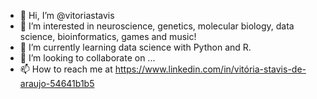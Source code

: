 - 👋 Hi, I’m @vitoriastavis
- 👀 I’m interested in neuroscience, genetics, molecular biology, data science, bioinformatics, games and music!
- 🌱 I’m currently learning data science with Python and R.
- 💞️ I’m looking to collaborate on ...
- 📫 How to reach me at https://www.linkedin.com/in/vitória-stavis-de-araujo-54641b1b5

<!---
vitoriastavis/vitoriastavis is a ✨ special ✨ repository because its `README.md` (this file) appears on your GitHub profile.
You can click the Preview link to take a look at your changes.
--->
